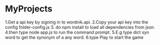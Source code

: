 # MyProjects
1.Get a api key by signing in to wordnik.api.
2.Copy your api key into the config folder-config.js
3. do npm install to load all dependencies from json.
4.then type node app.js to run the command prompt. 
5.E.g type dict syn word  to get the synonym of a any word.
6.type Play to start the game
